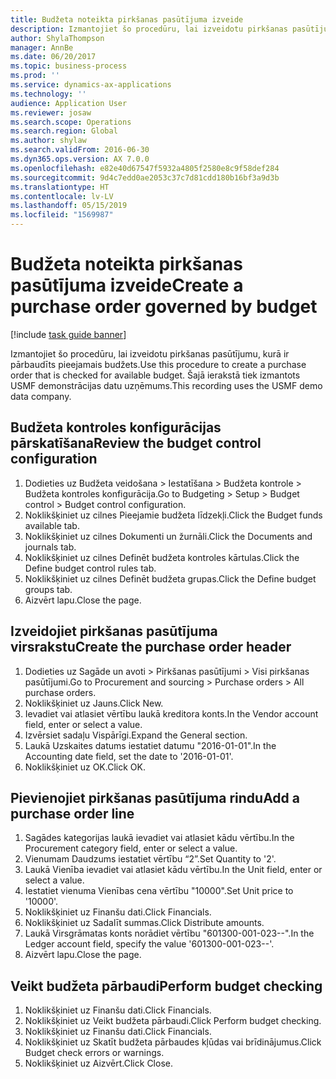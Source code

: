 ```yaml
---
title: Budžeta noteikta pirkšanas pasūtījuma izveide
description: Izmantojiet šo procedūru, lai izveidotu pirkšanas pasūtījumu, kurā ir pārbaudīts pieejamais budžets.
author: ShylaThompson
manager: AnnBe
ms.date: 06/20/2017
ms.topic: business-process
ms.prod: ''
ms.service: dynamics-ax-applications
ms.technology: ''
audience: Application User
ms.reviewer: josaw
ms.search.scope: Operations
ms.search.region: Global
ms.author: shylaw
ms.search.validFrom: 2016-06-30
ms.dyn365.ops.version: AX 7.0.0
ms.openlocfilehash: e82e40d67547f5932a4805f2580e8c9f58def284
ms.sourcegitcommit: 9d4c7edd0ae2053c37c7d81cdd180b16bf3a9d3b
ms.translationtype: HT
ms.contentlocale: lv-LV
ms.lasthandoff: 05/15/2019
ms.locfileid: "1569987"
---
```

# <a name="create-a-purchase-order-governed-by-budget"></a><span data-ttu-id="0174c-103">Budžeta noteikta pirkšanas pasūtījuma izveide</span><span class="sxs-lookup"><span data-stu-id="0174c-103">Create a purchase order governed by budget</span></span>

[!include [task guide banner](../../includes/task-guide-banner.md)]

<span data-ttu-id="0174c-104">Izmantojiet šo procedūru, lai izveidotu pirkšanas pasūtījumu, kurā ir pārbaudīts pieejamais budžets.</span><span class="sxs-lookup"><span data-stu-id="0174c-104">Use this procedure to create a purchase order that is checked for available budget.</span></span> <span data-ttu-id="0174c-105">Šajā ierakstā tiek izmantots USMF demonstrācijas datu uzņēmums.</span><span class="sxs-lookup"><span data-stu-id="0174c-105">This recording uses the USMF demo data company.</span></span>


## <a name="review-the-budget-control-configuration"></a><span data-ttu-id="0174c-106">Budžeta kontroles konfigurācijas pārskatīšana</span><span class="sxs-lookup"><span data-stu-id="0174c-106">Review the budget control configuration</span></span>
1. <span data-ttu-id="0174c-107">Dodieties uz Budžeta veidošana > Iestatīšana > Budžeta kontrole > Budžeta kontroles konfigurācija.</span><span class="sxs-lookup"><span data-stu-id="0174c-107">Go to Budgeting > Setup > Budget control > Budget control configuration.</span></span>
2. <span data-ttu-id="0174c-108">Noklikšķiniet uz cilnes Pieejamie budžeta līdzekļi.</span><span class="sxs-lookup"><span data-stu-id="0174c-108">Click the Budget funds available tab.</span></span>
3. <span data-ttu-id="0174c-109">Noklikšķiniet uz cilnes Dokumenti un žurnāli.</span><span class="sxs-lookup"><span data-stu-id="0174c-109">Click the Documents and journals tab.</span></span>
4. <span data-ttu-id="0174c-110">Noklikšķiniet uz cilnes Definēt budžeta kontroles kārtulas.</span><span class="sxs-lookup"><span data-stu-id="0174c-110">Click the Define budget control rules tab.</span></span>
5. <span data-ttu-id="0174c-111">Noklikšķiniet uz cilnes Definēt budžeta grupas.</span><span class="sxs-lookup"><span data-stu-id="0174c-111">Click the Define budget groups tab.</span></span>
6. <span data-ttu-id="0174c-112">Aizvērt lapu.</span><span class="sxs-lookup"><span data-stu-id="0174c-112">Close the page.</span></span>

## <a name="create-the-purchase-order-header"></a><span data-ttu-id="0174c-113">Izveidojiet pirkšanas pasūtījuma virsrakstu</span><span class="sxs-lookup"><span data-stu-id="0174c-113">Create the purchase order header</span></span>
1. <span data-ttu-id="0174c-114">Dodieties uz Sagāde un avoti > Pirkšanas pasūtījumi > Visi pirkšanas pasūtījumi.</span><span class="sxs-lookup"><span data-stu-id="0174c-114">Go to Procurement and sourcing > Purchase orders > All purchase orders.</span></span>
2. <span data-ttu-id="0174c-115">Noklikšķiniet uz Jauns.</span><span class="sxs-lookup"><span data-stu-id="0174c-115">Click New.</span></span>
3. <span data-ttu-id="0174c-116">Ievadiet vai atlasiet vērtību laukā kreditora konts.</span><span class="sxs-lookup"><span data-stu-id="0174c-116">In the Vendor account field, enter or select a value.</span></span>
4. <span data-ttu-id="0174c-117">Izvērsiet sadaļu Vispārīgi.</span><span class="sxs-lookup"><span data-stu-id="0174c-117">Expand the General section.</span></span>
5. <span data-ttu-id="0174c-118">Laukā Uzskaites datums iestatiet datumu "2016-01-01".</span><span class="sxs-lookup"><span data-stu-id="0174c-118">In the Accounting date field, set the date to '2016-01-01'.</span></span>
6. <span data-ttu-id="0174c-119">Noklikšķiniet uz OK.</span><span class="sxs-lookup"><span data-stu-id="0174c-119">Click OK.</span></span>

## <a name="add-a-purchase-order-line"></a><span data-ttu-id="0174c-120">Pievienojiet pirkšanas pasūtījuma rindu</span><span class="sxs-lookup"><span data-stu-id="0174c-120">Add a purchase order line</span></span>
1. <span data-ttu-id="0174c-121">Sagādes kategorijas laukā ievadiet vai atlasiet kādu vērtību.</span><span class="sxs-lookup"><span data-stu-id="0174c-121">In the Procurement category field, enter or select a value.</span></span>
2. <span data-ttu-id="0174c-122">Vienumam Daudzums iestatiet vērtību “2”.</span><span class="sxs-lookup"><span data-stu-id="0174c-122">Set Quantity to '2'.</span></span>
3. <span data-ttu-id="0174c-123">Laukā Vienība ievadiet vai atlasiet kādu vērtību.</span><span class="sxs-lookup"><span data-stu-id="0174c-123">In the Unit field, enter or select a value.</span></span>
4. <span data-ttu-id="0174c-124">Iestatiet vienuma Vienības cena vērtību "10000".</span><span class="sxs-lookup"><span data-stu-id="0174c-124">Set Unit price to '10000'.</span></span>
5. <span data-ttu-id="0174c-125">Noklikšķiniet uz Finanšu dati.</span><span class="sxs-lookup"><span data-stu-id="0174c-125">Click Financials.</span></span>
6. <span data-ttu-id="0174c-126">Noklikšķiniet uz Sadalīt summas.</span><span class="sxs-lookup"><span data-stu-id="0174c-126">Click Distribute amounts.</span></span>
7. <span data-ttu-id="0174c-127">Laukā Virsgrāmatas konts norādiet vērtību "601300-001-023--".</span><span class="sxs-lookup"><span data-stu-id="0174c-127">In the Ledger account field, specify the value '601300-001-023--'.</span></span>
8. <span data-ttu-id="0174c-128">Aizvērt lapu.</span><span class="sxs-lookup"><span data-stu-id="0174c-128">Close the page.</span></span>

## <a name="perform-budget-checking"></a><span data-ttu-id="0174c-129">Veikt budžeta pārbaudi</span><span class="sxs-lookup"><span data-stu-id="0174c-129">Perform budget checking</span></span>
1. <span data-ttu-id="0174c-130">Noklikšķiniet uz Finanšu dati.</span><span class="sxs-lookup"><span data-stu-id="0174c-130">Click Financials.</span></span>
2. <span data-ttu-id="0174c-131">Noklikšķiniet uz Veikt budžeta pārbaudi.</span><span class="sxs-lookup"><span data-stu-id="0174c-131">Click Perform budget checking.</span></span>
3. <span data-ttu-id="0174c-132">Noklikšķiniet uz Finanšu dati.</span><span class="sxs-lookup"><span data-stu-id="0174c-132">Click Financials.</span></span>
4. <span data-ttu-id="0174c-133">Noklikšķiniet uz Skatīt budžeta pārbaudes kļūdas vai brīdinājumus.</span><span class="sxs-lookup"><span data-stu-id="0174c-133">Click Budget check errors or warnings.</span></span>
5. <span data-ttu-id="0174c-134">Noklikšķiniet uz Aizvērt.</span><span class="sxs-lookup"><span data-stu-id="0174c-134">Click Close.</span></span>

